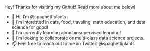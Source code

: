 Hey! Thanks for visiting my Github! Read more about me below!

- 👋 Hi, I’m @spaghettiplants
- 👀 I’m interested in cats, food, traveling, math education, and data science for good!
- 🌱 I’m currently learning about unsupervised learning!
- 💞️ I’m looking to collaborate on multi-class data science projects.
- 📫 Feel free to reach out to me on Twitter! @spaghettiplants

<!---
spaghettiplants/spaghettiplants is a ✨ special ✨ repository because its `README.md` (this file) appears on your GitHub profile.
You can click the Preview link to take a look at your changes.
--->
